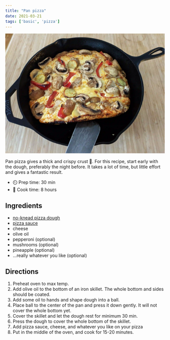 ```yaml
---
title: "Pan pizza"
date: 2021-03-21
tags: ['basic', 'pizza']
---
```


![Pan pizza](/recipes/pix/pan-pizza.webp)

Pan pizza gives a thick and crispy crust 🍕. For this recipe, start early with the dough, preferably the night before. It takes a lot of time, but little effort and gives a fantastic result.

- ⏲️ Prep time: 30 min
- 🍳 Cook time: 8 hours

## Ingredients

- [no-knead pizza dough](/recipes/no-knead-pizza-dough)
- [pizza sauce](/recipes/pizza-sauce)
- cheese
- olive oil
- pepperoni (optional)
- mushrooms (optional)
- pineapple (optional)
- ...really whatever you like (optional)

## Directions

1. Preheat oven to max temp.
2. Add olive oil to the bottom of an iron skillet. The whole bottom and sides should be coated.
3. Add some oil to hands and shape dough into a ball.
4. Place ball to the center of the pan and press it down gently. It will not cover the whole bottom yet.
5. Cover the skillet and let the dough rest for minimum 30 min.
6. Press the dough to cover the whole bottom of the skillet.
7. Add pizza sauce, cheese, and whatever you like on your pizza
8. Put in the middle of the oven, and cook for 15-20 minutes.
